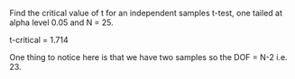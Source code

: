 Find the critical value of t for an independent samples t-test, one tailed at alpha level 0.05 and N = 25.

t-critical = 1.714

One thing to notice here is that we have two samples so the DOF = N-2 i.e. 23.